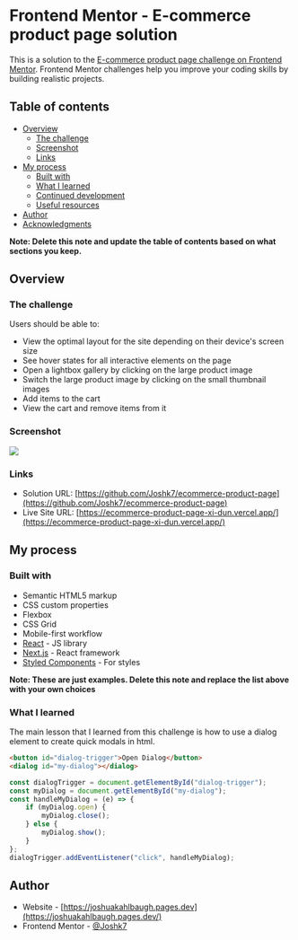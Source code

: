# Frontend Mentor - E-commerce product page solution

This is a solution to the [E-commerce product page challenge on Frontend Mentor](https://www.frontendmentor.io/challenges/ecommerce-product-page-UPsZ9MJp6). Frontend Mentor challenges help you improve your coding skills by building realistic projects.

## Table of contents

-   [Overview](#overview)
    -   [The challenge](#the-challenge)
    -   [Screenshot](#screenshot)
    -   [Links](#links)
-   [My process](#my-process)
    -   [Built with](#built-with)
    -   [What I learned](#what-i-learned)
    -   [Continued development](#continued-development)
    -   [Useful resources](#useful-resources)
-   [Author](#author)
-   [Acknowledgments](#acknowledgments)

**Note: Delete this note and update the table of contents based on what sections you keep.**

## Overview

### The challenge

Users should be able to:

-   View the optimal layout for the site depending on their device's screen size
-   See hover states for all interactive elements on the page
-   Open a lightbox gallery by clicking on the large product image
-   Switch the large product image by clicking on the small thumbnail images
-   Add items to the cart
-   View the cart and remove items from it

### Screenshot

![](./screenshot.jpg)

### Links

-   Solution URL: [https://github.com/Joshk7/ecommerce-product-page](https://github.com/Joshk7/ecommerce-product-page)
-   Live Site URL: [https://ecommerce-product-page-xi-dun.vercel.app/](https://ecommerce-product-page-xi-dun.vercel.app/)

## My process

### Built with

-   Semantic HTML5 markup
-   CSS custom properties
-   Flexbox
-   CSS Grid
-   Mobile-first workflow
-   [React](https://reactjs.org/) - JS library
-   [Next.js](https://nextjs.org/) - React framework
-   [Styled Components](https://styled-components.com/) - For styles

**Note: These are just examples. Delete this note and replace the list above with your own choices**

### What I learned

The main lesson that I learned from this challenge is how to use a dialog element to create quick modals in html.

```html
<button id="dialog-trigger">Open Dialog</button>
<dialog id="my-dialog"></dialog>
```

```js
const dialogTrigger = document.getElementById("dialog-trigger");
const myDialog = document.getElementById("my-dialog");
const handleMyDialog = (e) => {
    if (myDialog.open) {
        myDialog.close();
    } else {
        myDialog.show();
    }
};
dialogTrigger.addEventListener("click", handleMyDialog);
```

## Author

-   Website - [https://joshuakahlbaugh.pages.dev](https://joshuakahlbaugh.pages.dev/)
-   Frontend Mentor - [@Joshk7](https://www.frontendmentor.io/profile/Joshk7)
